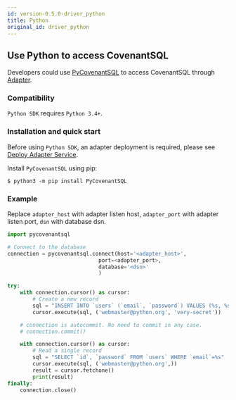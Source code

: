 ```yaml
---
id: version-0.5.0-driver_python
title: Python
original_id: driver_python
---
```

## Use Python to access CovenantSQL

Developers could use [PyCovenantSQL](https://github.com/CovenantSQL/python-driver) to access CovenantSQL through [Adapter](./adapter).

### Compatibility

`Python SDK` requires `Python 3.4+`.

### Installation and quick start

Before using `Python SDK`, an adapter deployment is required, please see [Deploy Adapter Service](./adapter).

Install `PyCovenantSQL` using pip:

```shell
$ python3 -m pip install PyCovenantSQL 
```

### Example

Replace `adapter_host` with adapter listen host, `adapter_port` with adapter listen port, `dsn` with database dsn.

```python
import pycovenantsql

# Connect to the database
connection = pycovenantsql.connect(host='<adapter_host>',
                             port=<adapter_port>,
                             database='<dsn>'
                             )

try:
    with connection.cursor() as cursor:
        # Create a new record
        sql = "INSERT INTO `users` (`email`, `password`) VALUES (%s, %s)"
        cursor.execute(sql, ('webmaster@python.org', 'very-secret'))

    # connection is autocommit. No need to commit in any case.
    # connection.commit()

    with connection.cursor() as cursor:
        # Read a single record
        sql = "SELECT `id`, `password` FROM `users` WHERE `email`=%s"
        cursor.execute(sql, ('webmaster@python.org',))
        result = cursor.fetchone()
        print(result)
finally:
    connection.close()
```